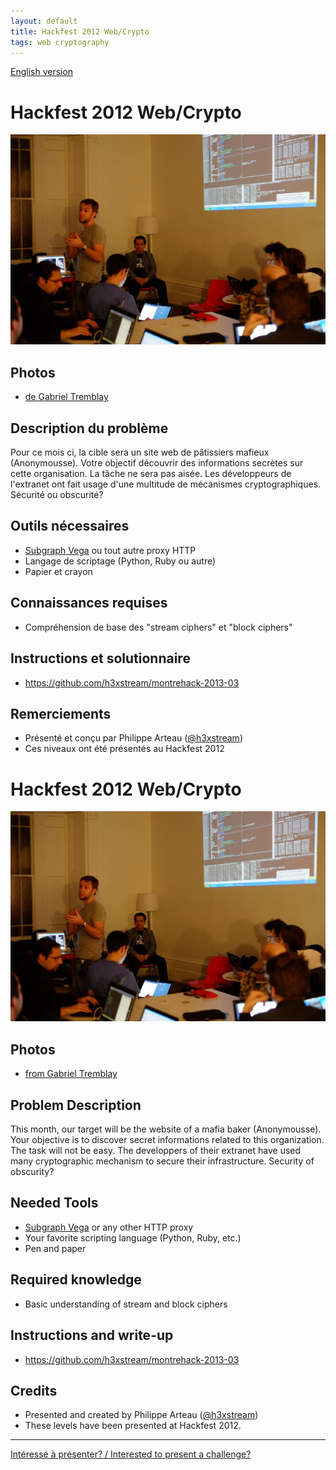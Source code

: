 ```yaml
---
layout: default
title: Hackfest 2012 Web/Crypto
tags: web cryptography
---
```


[English version](#english)

# Hackfest 2012 Web/Crypto

![Hackers at work](/images/130213.jpg)

## Photos
* [de Gabriel Tremblay](http://imgur.com/a/Bu5Ei)

## Description du problème

Pour ce mois ci, la cible sera un site web de pâtissiers mafieux (Anonymousse). Votre objectif découvrir des informations secrètes sur cette organisation. La tâche ne sera pas aisée. Les développeurs de l'extranet ont fait usage d'une multitude de mécanismes cryptographiques. Sécurité ou obscurité?

## Outils nécessaires

* [Subgraph Vega](http://subgraph.com) ou tout autre proxy HTTP
* Langage de scriptage (Python, Ruby ou autre)
* Papier et crayon

## Connaissances requises

* Compréhension de base des "stream ciphers" et "block ciphers"

## Instructions et solutionnaire

* https://github.com/h3xstream/montrehack-2013-03

## Remerciements

* Présenté et conçu par Philippe Arteau ([@h3xstream](https://twitter.com/h3xstream))
* Ces niveaux ont été présentés au Hackfest 2012

<a id="english"></a>
# Hackfest 2012 Web/Crypto

![Hackers at work](/images/130213.jpg)

## Photos
* [from Gabriel Tremblay](http://imgur.com/a/Bu5Ei)

## Problem Description

This month, our target will be the website of a mafia baker (Anonymousse).  Your objective is to discover secret informations related to this organization.  The task will not be easy.  The developpers of their extranet have used many cryptographic mechanism to secure their infrastructure.  Security of obscurity?

## Needed Tools

* [Subgraph Vega](http://subgraph.com) or any other HTTP proxy
* Your favorite scripting language (Python, Ruby, etc.)
* Pen and paper

## Required knowledge

* Basic understanding of stream and block ciphers

## Instructions and write-up

* https://github.com/h3xstream/montrehack-2013-03

## Credits

* Presented and created by Philippe Arteau ([@h3xstream](https://twitter.com/h3xstream))
* These levels have been presented at Hackfest 2012.

<hr/>

[Intéressé à présenter? / Interested to present a challenge?](https://github.com/montrehack/montrehack.github.com/wiki/Present-at-Montrehack)
